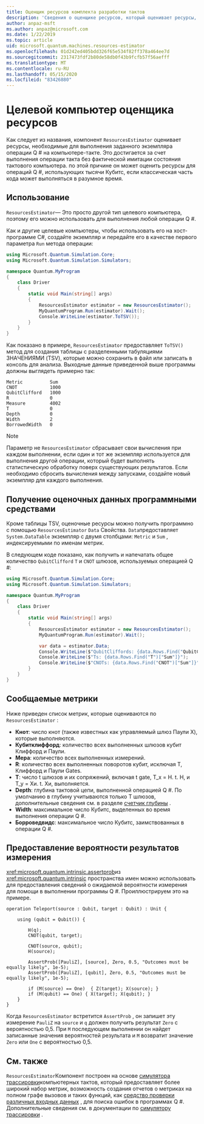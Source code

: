 ```yaml
---
title: Оценщик ресурсов комплекта разработки тактов
description: 'Сведения о оценщике ресурсов, который оценивает ресурсы, необходимые для выполнения заданного экземпляра операции Q # на тактовый компьютер.'
author: anpaz-msft
ms.author: anpaz@microsoft.com
ms.date: 1/22/2019
ms.topic: article
uid: microsoft.quantum.machines.resources-estimator
ms.openlocfilehash: 01d242ed405bdd326f65e534f82ff378a464ee7d
ms.sourcegitcommit: 2317473fdf2b80de58db0f43b9fcfb57f56aefff
ms.translationtype: MT
ms.contentlocale: ru-RU
ms.lasthandoff: 05/15/2020
ms.locfileid: "83426880"
---
```

# <a name="the-resources-estimator-target-machine"></a>Целевой компьютер оценщика ресурсов

Как следует из названия, компонент `ResourcesEstimator` оценивает ресурсы, необходимые для выполнения заданного экземпляра операции Q # на компьютере-такте.
Это достигается за счет выполнения операции такта без фактической имитации состояния тактового компьютера. по этой причине он может оценить ресурсы для операций Q #, использующих тысячи Кубитс, если классическая часть кода может выполняться в разумное время.

## <a name="usage"></a>Использование

`ResourcesEstimator`— Это просто другой тип целевого компьютера, поэтому его можно использовать для выполнения любой операции Q #. 

Как и другие целевые компьютеры, чтобы использовать его на хост-программе C#, создайте экземпляр и передайте его в качестве первого параметра `Run` метода операции:

```csharp
using Microsoft.Quantum.Simulation.Core;
using Microsoft.Quantum.Simulation.Simulators;

namespace Quantum.MyProgram
{
    class Driver
    {
        static void Main(string[] args)
        {
            ResourcesEstimator estimator = new ResourcesEstimator();
            MyQuantumProgram.Run(estimator).Wait();
            Console.WriteLine(estimator.ToTSV());
        }
    }
}
```

Как показано в примере, `ResourcesEstimator` предоставляет `ToTSV()` метод для создания таблицы с разделенными табуляциями ЗНАЧЕНИЯМИ (TSV), которые можно сохранить в файл или записать в консоль для анализа. Выходные данные приведенной выше программы должны выглядеть примерно так:

```Output
Metric          Sum
CNOT            1000
QubitClifford   1000
R               0
Measure         4002
T               0
Depth           0
Width           2
BorrowedWidth   0
```

> [!NOTE]
> Параметр не `ResourcesEstimator` сбрасывает свои вычисления при каждом выполнении, если один и тот же экземпляр используется для выполнения другой операции, который будет выполнять статистическую обработку поверх существующих результатов.
> Если необходимо сбросить вычисления между запусками, создайте новый экземпляр для каждого выполнения.


## <a name="programmatically-retrieving-the-estimated-data"></a>Получение оценочных данных программными средствами

Кроме таблицы TSV, оценочные ресурсы можно получить программно с помощью `ResourcesEstimator` `Data` Свойства. `Data`предоставляет `System.DataTable` экземпляр с двумя столбцами: `Metric` и `Sum` , индексируемыми по именам метрик.

В следующем коде показано, как получить и напечатать общее количество `QubitClifford` `T` и `CNOT` шлюзов, используемых операцией Q #:

```csharp
using Microsoft.Quantum.Simulation.Core;
using Microsoft.Quantum.Simulation.Simulators;

namespace Quantum.MyProgram
{
    class Driver
    {
        static void Main(string[] args)
        {
            ResourcesEstimator estimator = new ResourcesEstimator();
            MyQuantumProgram.Run(estimator).Wait();

            var data = estimator.Data;
            Console.WriteLine($"QubitCliffords: {data.Rows.Find("QubitClifford")["Sum"]}");
            Console.WriteLine($"Ts: {data.Rows.Find("T")["Sum"]}");
            Console.WriteLine($"CNOTs: {data.Rows.Find("CNOT")["Sum"]}");
        }
    }
}
```

## <a name="metrics-reported"></a>Сообщаемые метрики

Ниже приведен список метрик, которые оцениваются по `ResourcesEstimator` :

* __Кнот__: число кнот (также известных как управляемый шлюз Паули X), которые выполняются.
* __Кубитклиффорд__: количество всех выполненных шлюзов кубит Клиффорд и Паули.
* __Мера__: количество всех выполненных измерений.
* __R__: количество всех выполненных поворотов кубит, исключая T, Клиффорд и Паули Gates.
* __T__: число t шлюзов и их сопряжений, включая t gate, T_x = H. t. H, и T_y = Хи. t. Хи, выполняется.
* __Depth__: глубина тактовой цепи, выполненной операцией Q #. По умолчанию в глубину учитываются только T шлюзов, дополнительные сведения см. в разделе [счетчик глубины](xref:microsoft.quantum.machines.qc-trace-simulator.depth-counter) .
* __Width__: максимальное число Кубитс, выделенных во время выполнения операции Q #.
* __Борроведвидс__: максимальное число Кубитс, заимствованных в операции Q #.


## <a name="providing-the-probability-of-measurement-outcomes"></a>Предоставление вероятности результатов измерения

<xref:microsoft.quantum.intrinsic.assertprob>из <xref:microsoft.quantum.intrinsic> пространства имен можно использовать для предоставления сведений о ожидаемой вероятности измерения для помощи в выполнении программы Q #. Проиллюстрируем это на примере.

```qsharp
operation Teleport(source : Qubit, target : Qubit) : Unit {

    using (qubit = Qubit()) {

        H(q);
        CNOT(qubit, target);

        CNOT(source, qubit);
        H(source);

        AssertProb([PauliZ], [source], Zero, 0.5, "Outcomes must be equally likely", 1e-5);
        AssertProb([PauliZ], [qubit], Zero, 0.5, "Outcomes must be equally likely", 1e-5);

        if (M(source) == One)  { Z(target); X(source); }
        if (M(qubit) == One) { X(target); X(qubit); }
    }
}
```

Когда `ResourcesEstimator` встретится `AssertProb` , он запишет эту измерение `PauliZ` на `source` и `q` должен получить результат `Zero` с вероятностью 0,5. При `M` последующем выполнении он найдет записанные значения вероятностей результата и `M` возвратит значение `Zero` или `One` с вероятностью 0,5.


## <a name="see-also"></a>См. также

`ResourcesEstimator`Компонент построен на основе [симулятора трассировки](xref:microsoft.quantum.machines.qc-trace-simulator.intro)компьютерных тактов, который предоставляет более широкий набор метрик, возможность создания отчетов о метриках на полном графе вызовов и таких функций, как [средство проверки различных входных данных](xref:microsoft.quantum.machines.qc-trace-simulator.distinct-inputs) , для поиска ошибок в программах Q #. Дополнительные сведения см. в документации по [симулятору трассировки](xref:microsoft.quantum.machines.qc-trace-simulator.intro) .

